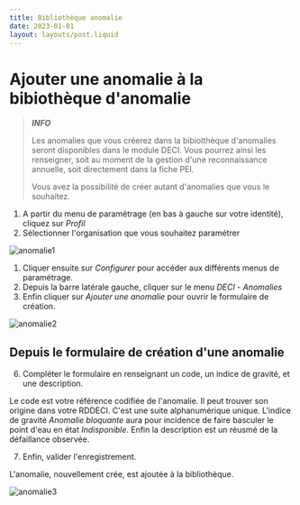 ```yaml
---
title: Bibliothèque anomalie
date: 2023-01-01
layout: layouts/post.liquid
---
```

# Ajouter une anomalie à la bibiothèque d'anomalie

>**_INFO_**
>
>Les anomalies que vous créerez dans la bibiolthèque d'anomalies seront disponibles dans le module DECI. Vous pourrez ainsi les renseigner, soit au moment de la gestion d'une reconnaissance annuelle, soit directement dans la fiche PEI.
>
>Vous avez la possibilité de créer autant d'anomalies que vous le souhaitez. 

1. A partir du menu de paramétrage (en bas à gauche sur votre identité), cliquez sur *Profil*
2. Sélectionner l'organisation que vous souhaitez paramétrer

![anomalie1](https://metarisc-docs.s3.fr-par.scw.cloud/images/Param%C3%A9trage%20administration/Cr%C3%A9er%20anomalie%2001.jpg?X-Amz-Algorithm=AWS4-HMAC-SHA256&X-Amz-Content-Sha256=UNSIGNED-PAYLOAD&X-Amz-Credential=SCWFGV8644A9DTRH6DXR%2F20240620%2Ffr-par%2Fs3%2Faws4_request&X-Amz-Date=20240620T142131Z&X-Amz-Expires=3594&X-Amz-Signature=a2796017289738a6ac781cde6aa3b9aa9c9c7d56f554651cdf63d97a1314c17c&X-Amz-SignedHeaders=host&x-id=GetObject)

1. Cliquer ensuite sur *Configurer* pour accéder aux différents menus de paramétrage.
2. Depuis la barre latérale gauche, cliquer sur le menu *DECI* - *Anomalies* 
3. Enfin cliquer sur *Ajouter une anomalie* pour ouvrir le formulaire de création.

![anomalie2](https://metarisc-docs.s3.fr-par.scw.cloud/images/Param%C3%A9trage%20administration/Cr%C3%A9er%20anomalie%2002.jpg?X-Amz-Algorithm=AWS4-HMAC-SHA256&X-Amz-Content-Sha256=UNSIGNED-PAYLOAD&X-Amz-Credential=SCWQX2EPMYGXZAMNXRMN%2F20240620%2Ffr-par%2Fs3%2Faws4_request&X-Amz-Date=20240620T142220Z&X-Amz-Expires=3597&X-Amz-Signature=88594d55fb4242a4a4bbb83049936c4203308ce603214ec40d3ec796481646fe&X-Amz-SignedHeaders=host&x-id=GetObject)

## Depuis le formulaire de création d'une anomalie ##
6. Compléter le formulaire en renseignant un code, un indice de gravité, et une description.

Le code est votre référence codifiée de l'anomalie. Il peut trouver son origine dans votre RDDECI. C'est une suite alphanumérique unique.
L'indice de gravité *Anomalie bloquante* aura pour incidence de faire basculer le point d'eau en état *Indisponible*.
Enfin la description est un réusmé de la défaillance observée.

7. Enfin, valider l'enregistrement.

L'anomalie, nouvellement crée, est ajoutée à la bibliothèque.

![anomalie3](https://metarisc-docs.s3.fr-par.scw.cloud/images/Param%C3%A9trage%20administration/Cr%C3%A9er%20anomalie%2003.jpg?X-Amz-Algorithm=AWS4-HMAC-SHA256&X-Amz-Content-Sha256=UNSIGNED-PAYLOAD&X-Amz-Credential=SCWFADF8EH780779RYK7%2F20240620%2Ffr-par%2Fs3%2Faws4_request&X-Amz-Date=20240620T142256Z&X-Amz-Expires=3598&X-Amz-Signature=68123e87f64dbca9485ecf5ebf6ee395aa9b25ce408846800aa7e85dfc4e2fe9&X-Amz-SignedHeaders=host&x-id=GetObject)